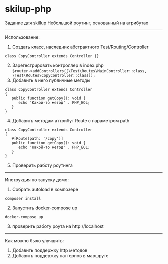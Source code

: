 # skilup-php

Задание для skillup
Небольшой роутинг, основанный на атрибутах

---

Использование:
1. Создать класс, наследник абстрактного Test/Routing/Controller

`class CopyController extends Controller
{}`

2. Зарегестрировать контроллер в index.php<br>
`$router->addControllers([\Test\Routes\MainController::class, \Test\Routes\CopyController::class]);`
3. Добавить в него публичные методы
```
class CopyController extends Controller
{
   public function getCopy(): void {
      echo 'Какой-то метод' . PHP_EOL;
   }
}
```

4. Добавить методам аттрибут Route с параметром path
```
class CopyController extends Controller
{
   #[Route(path: '/copy')]
   public function getCopy(): void {
      echo 'Какой-то метод' . PHP_EOL;
   }
}
```
5. Проверить работу роутинга

---

Инструкция по запуску демо:
1. Собрать autoload в композере

`composer install`

2. Запустить docker-compose up

`docker-compose up`

3. проверить работу роута на http://localhost

---

Как можно было улучшить:
1. Добавить поддержку http методов
2. Добавить поддержку паттернов в маршруте
